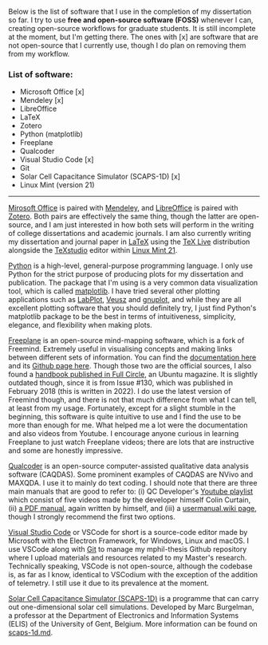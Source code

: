 Below is the list of software that I use in the completion of my dissertation so far. I try to use **free and open-source software (FOSS)** whenever I can, creating open-source workflows for graduate students. It is still incomplete at the moment, but I'm getting there. The ones with [x] are software that are not open-source that I currently use, though I do plan on removing them from my workflow.

### List of software:

- Microsoft Office [x]
- Mendeley [x]
- LibreOffice
- LaTeX
- Zotero
- Python (matplotlib)
- Freeplane
- Qualcoder
- Visual Studio Code [x]
- Git
- Solar Cell Capacitance Simulator (SCAPS-1D) [x]
- Linux Mint (version 21)

___

[Mirosoft Office](https://www.office.com) is paired with [Mendeley](https://www.mendeley.com), and [LibreOffice](https://www.libreoffice.org) is paired with [Zotero](https://www.zotero.org). Both pairs are effectively the same thing, though the latter are open-source, and I am just interested in how both sets will perform in the writing of college dissertations and academic journals. I am also currently writing my dissertation and journal paper in [LaTeX](https://www.latex-project.org) using the [TeX Live](https://www.tug.org/texlive) distribution alongside the [TeXstudio](https://www.texstudio.org) editor within [Linux Mint 21](https://linuxmint.com). 

[Python](https://www.python.org/) is a high-level, general-purpose programming language. I only use Python for the strict purpose of producing plots for my dissertation and publication. The package that I'm using is a very common data visualization tool, which is called [matplotlib](https://matplotlib.org/). I have tried several other plotting applications such as [LabPlot](https://labplot.kde.org/), [Veusz](https://veusz.github.io/) and [gnuplot](http://www.gnuplot.info/), and while they are all excellent plotting software that you should definitely try, I just find Python's matplotlib package to be the best in terms of intuitiveness, simplicity, elegance, and flexibility when making plots.

[Freeplane](https://www.freeplane.org/) is an open-source mind-mapping software, which is a fork of Freemind. Extremely useful in visualising concepts and making links between different sets of information. You can find the [documentation here](https://docs.freeplane.org/home.html) and its [Github page here](https://github.com/freeplane/freeplane). Though those two are the official sources, I also found a [handbook published in Full Circle](https://sourceforge.net/p/freeplane/discussion/758437/thread/a85730a016/edb3/attachment/freeplane-handbook-fullcircle-parts-1-14.pdf), an Ubuntu magazine. It is slightly outdated though, since it is from Issue #130, which was published in February 2018 (this is written in 2022). I do use the latest version of Freemind though, and there is not that much difference from what I can tell, at least from my usage. Fortunately, except for a slight stumble in the beginning, this software is quite intuitive to use and I find the use to be more than enough for me. What helped me a lot were the documentation and also videos from Youtube. I encourage anyone curious in learning Freeplane to just watch Freeplane videos; there are lots that are instructive and some are honestly impressive.

[Qualcoder](https://github.com/ccbogel/QualCoder) is an open-source computer-assisted qualitative data analysis software (CAQDAS). Some prominent examples of CAQDAS are NVivo and MAXQDA. I use it to mainly do text coding. I should note that there are three main manuals that are good to refer to: (i) QC Developer's [Youtube playlist](https://www.youtube.com/playlist?list=PLZDDwwRqb5qfihmhYPnR9GlM0XHMOpZXk) which consist of five videos made by the developer himself Colin Curtain, (ii) [a PDF manual](https://chainjee.com/wp-content/uploads/2022/02/QualCoder_Manual.pdf), again written by himself, and (iii) a [usermanual.wiki page](https://usermanual.wiki/Document/QualCoderManual.312929938/help), though I strongly recommend the first two options.

[Visual Studio Code](https://code.visualstudio.com/) or VSCode for short is a source-code editor made by Microsoft with the Electron Framework, for Windows, Linux and macOS. I use VSCode along with [Git](https://git-scm.com/) to manage my mphil-thesis Github repository where I upload materials and resources related to my Master's research. Technically speaking, VSCode is not open-source, although the codebase is, as far as I know, identical to VSCodium with the exception of the addition of telemetry. I still use it due to its prevalence at the moment.

[Solar Cell Capacitance Simulator (SCAPS-1D)](https://scaps.elis.ugent.be) is a programme that can carry out one-dimensional solar cell simulations. Developed by Marc Burgelman, a professor at the Department of Electronics and Information Systems (ELIS) of the University of Gent, Belgium. More information can be found on [scaps-1d.md](https://github.com/mafbar-student/mphil-thesis/blob/main/scaps-1d.md).

